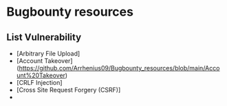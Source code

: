 # Bugbounty resources
## List Vulnerability
- [Arbitrary File Upload]
- [Account Takeover] (https://github.com/Arrhenius09/Bugbounty_resources/blob/main/Account%20Takeover)
- [CRLF Injection]
- [Cross Site Request Forgery (CSRF)]
- 
